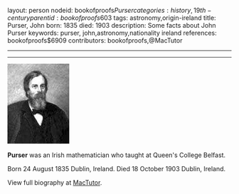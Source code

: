 layout: person
nodeid: bookofproofs$Purser
categories: history,19th-century
parentid: bookofproofs$603
tags: astronomy,origin-ireland
title: Purser, John
born: 1835
died: 1903
description: Some facts about John Purser
keywords: purser, john,astronomy,nationality ireland
references: bookofproofs$6909
contributors: bookofproofs,@MacTutor

---


---

![Purser.jpg](https://github.com/bookofproofs/bookofproofs.github.io/blob/main/_sources/_assets/images/portraits/Purser.jpg?raw=true)

**Purser** was an Irish mathematician who taught at Queen's College Belfast.

Born 24 August 1835 Dublin, Ireland. Died 18 October 1903 Dublin, Ireland.


View full biography at [MacTutor](https://mathshistory.st-andrews.ac.uk/Biographies/Purser/).